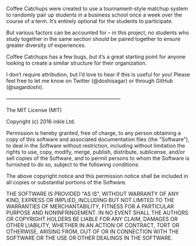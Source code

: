 Coffee Catchups were created to use a tournament-style matchup system to randomly pair up students in a business school once a week over the course of a term. It’s entirely optional for the students to participate.

But various factors can be accounted for – in this project, no students who study together in the same section should be paired together to ensure greater diversity of experiences.

Coffee Catchups has a few bugs, but it’s a great starting point for anyone looking to create a similar structure for their organization.

I don’t require attribution, but I’d love to hear if this is useful for you! Please feel free to let me know on Twitter (@doshisagar) or through GitHub (@sagardoshi).

——————————————————————

The MIT License (MIT)

Copyright (c) 2016 inkle Ltd.

Permission is hereby granted, free of charge, to any person obtaining a copy of this software and associated documentation files (the "Software"), to deal in the Software without restriction, including without limitation the rights to use, copy, modify, merge, publish, distribute, sublicense, and/or sell copies of the Software, and to permit persons to whom the Software is furnished to do so, subject to the following conditions:

The above copyright notice and this permission notice shall be included in all copies or substantial portions of the Software.

THE SOFTWARE IS PROVIDED "AS IS", WITHOUT WARRANTY OF ANY KIND, EXPRESS OR IMPLIED, INCLUDING BUT NOT LIMITED TO THE WARRANTIES OF MERCHANTABILITY, FITNESS FOR A PARTICULAR PURPOSE AND NONINFRINGEMENT. IN NO EVENT SHALL THE AUTHORS OR COPYRIGHT HOLDERS BE LIABLE FOR ANY CLAIM, DAMAGES OR OTHER LIABILITY, WHETHER IN AN ACTION OF CONTRACT, TORT OR OTHERWISE, ARISING FROM, OUT OF OR IN CONNECTION WITH THE SOFTWARE OR THE USE OR OTHER DEALINGS IN THE SOFTWARE.